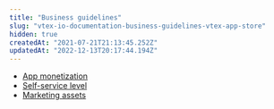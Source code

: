 ```yaml
---
title: "Business guidelines"
slug: "vtex-io-documentation-business-guidelines-vtex-app-store"
hidden: true
createdAt: "2021-07-21T21:13:45.252Z"
updatedAt: "2022-12-13T20:17:44.194Z"
---
```

* [App monetization](https://developers.vtex.com/docs/guides/vtex-io-documentation-business-guidelines-app-monetization#paid-distribution)
* [Self-service level](https://developers.vtex.com/docs/guides/vtex-io-documentation-business-guidelines-self-service-level)
* [Marketing assets](https://developers.vtex.com/docs/guides/vtex-io-documentation-business-guidelines-marketing-assets)
